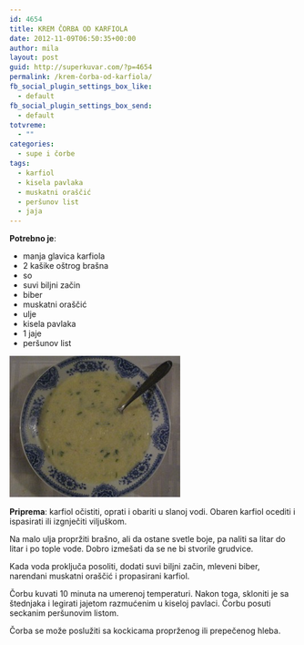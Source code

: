 ```yaml
---
id: 4654
title: KREM ČORBA OD KARFIOLA
date: 2012-11-09T06:50:35+00:00
author: mila
layout: post
guid: http://superkuvar.com/?p=4654
permalink: /krem-čorba-od-karfiola/
fb_social_plugin_settings_box_like:
  - default
fb_social_plugin_settings_box_send:
  - default
totvreme:
  - ""
categories:
  - supe i čorbe
tags:
  - karfiol
  - kisela pavlaka
  - muskatni oraščić
  - peršunov list
  - jaja
---
```

**Potrebno je**:

  * manja glavica karfiola
  * 2 kašike oštrog brašna
  * so
  * suvi biljni začin
  * biber
  * muskatni oraščić
  * ulje
  * kisela pavlaka
  * 1 jaje
  * peršunov list

<img class="alignnone size-medium wp-image-4655" title="Krem corba od karfiola" src="/wp-content/uploads/2012/11/Krem-corba-od-karfiola-e1352357527451-300x248.jpg" alt="" width="300" height="248" /> 

**Priprema**: karfiol očistiti, oprati i obariti u slanoj vodi. Obaren karfiol ocediti i ispasirati ili izgnječiti viljuškom.

Na malo ulja propržiti brašno, ali da ostane svetle boje, pa naliti sa litar do litar i po tople vode. Dobro izmešati da se ne bi stvorile grudvice.

Kada voda proključa posoliti, dodati suvi biljni začin, mleveni biber, narendani muskatni oraščić i propasirani karfiol.

Čorbu kuvati 10 minuta na umerenoj temperaturi. Nakon toga, skloniti je sa štednjaka i legirati jajetom razmućenim u kiseloj pavlaci. Čorbu posuti seckanim peršunovim listom.

Čorba se može poslužiti sa kockicama proprženog ili prepečenog hleba.